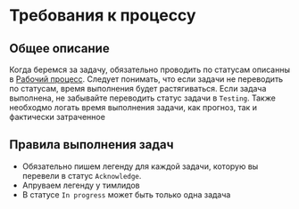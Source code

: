 # Требования к процессу

## Общее описание

Когда беремся за задачу, обязательно проводить по статусам описанны в [Рабочий процесс](./WORKFLOW.md).
Следует понимать, что если задачи не переводить по статусам, время выполнения будет растягиваться. Если задача выполнена,
не забывайте переводить статус задачи в `Testing`.
Также необходмо логать время выполнения задачи, как прогноз, так и фактически затраченное


## Правила выполнения задач

* Обязательно пишем легенду для каждой задачи, которую вы перевели в статус `Acknowledge`.
* Апруваем легенду у тимлидов
* В статусе `In progress` может быть только одна задача



